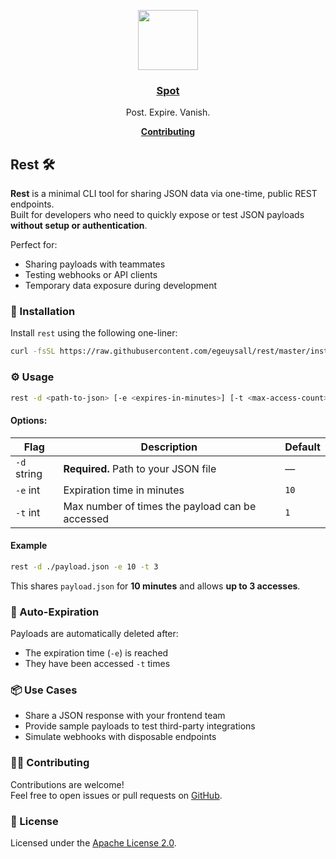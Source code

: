 <p align="center">
  <a href="https://www.rest.egeuysal.com/">
    <img src="https://res.cloudinary.com/ddjnqljd8/image/upload/v1748623162/rest-logo.png" height="96">
    <h3 align="center">Spot</h3>
  </a>
</p>

<p align="center">
    Post. Expire. Vanish.
</p>

<p align=center>
    <strong>
        <a href="./CONTRIBUTING.md">Contributing</a>
    </strong>
</p>

## Rest 🛠️

**Rest** is a minimal CLI tool for sharing JSON data via one-time, public REST endpoints.  
Built for developers who need to quickly expose or test JSON payloads **without setup or authentication**.

Perfect for:

- Sharing payloads with teammates
- Testing webhooks or API clients
- Temporary data exposure during development

### 🚀 Installation

Install `rest` using the following one-liner:

```sh
curl -fsSL https://raw.githubusercontent.com/egeuysall/rest/master/install.sh | sh
```

### ⚙️ Usage

```sh
rest -d <path-to-json> [-e <expires-in-minutes>] [-t <max-access-count>]
```

#### Options:

| Flag        | Description                                     | Default |
| ----------- | ----------------------------------------------- | ------- |
| `-d` string | **Required.** Path to your JSON file            | —       |
| `-e` int    | Expiration time in minutes                      | `10`    |
| `-t` int    | Max number of times the payload can be accessed | `1`     |

#### Example

```sh
rest -d ./payload.json -e 10 -t 3
```

This shares `payload.json` for **10 minutes** and allows **up to 3 accesses**.

### 🧹 Auto-Expiration

Payloads are automatically deleted after:

- The expiration time (`-e`) is reached
- They have been accessed `-t` times

### 📦 Use Cases

- Share a JSON response with your frontend team
- Provide sample payloads to test third-party integrations
- Simulate webhooks with disposable endpoints

### 🧑‍💻 Contributing

Contributions are welcome!  
Feel free to open issues or pull requests on [GitHub](https://github.com/egeuysall/rest).

### 📄 License

Licensed under the [Apache License 2.0](./LICENSE).
